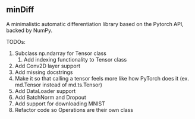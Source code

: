 ## minDiff

A minimalistic automatic differentiation library based on the Pytorch API, backed by NumPy.

TODOs:
1. Subclass np.ndarray for Tensor class
    1. Add indexing functionality to Tensor class
2. Add Conv2D layer support
3. Add missing docstrings
4. Make it so that calling a tensor feels more like how PyTorch does it (ex. md.Tensor instead of md.ts.Tensor)
5. Add DataLoader support
6. Add BatchNorm and Dropout
7. Add support for downloading MNIST
8. Refactor code so Operations are their own class 
